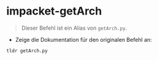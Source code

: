 # impacket-getArch

> Dieser Befehl ist ein Alias von `getArch.py`.

- Zeige die Dokumentation für den originalen Befehl an:

`tldr getArch.py`
